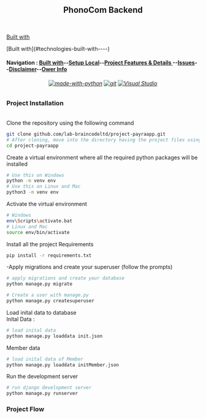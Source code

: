 <h2 align="center"> PhonoCom Backend </h2><br>
<p align="center">

[Built with](#-project-installation-)

</p>
[Built with](#technologies-built-with----)


#### Navigation : [Built with](#technologies-built-with----)--[Setup Local](#how-to-setup-in-windowsmaclinux)--[Project Features & Details ](#project-details--features-with-images)--[Issues](#issues--questions)--[Disclaimer](#disclaimer)--[Ower Info ](#repository-owner-info) 


<h6 align="Center">

[![made-with-python](https://img.shields.io/badge/Made%20with-Python-1f425f.svg)](https://www.python.org/)
 [![git](https://badgen.net/badge/icon/git?icon=git&label)](https://git-scm.com) [![Visual Studio](https://badgen.net/badge/icon/visualstudio?icon=visualstudio&label)](https://visualstudio.microsoft.com) 

</h6>

 <h3> Project Installation </h3>
 <br>
Clone the repository using the following command

```bash
git clone github.com/lab-braincodeltd/project-payraapp.git
# After cloning, move into the directory having the project files using the change directory command
cd project-payraapp
```
Create a virtual environment where all the required python packages will be installed

```bash
# Use this on Windows
python -m venv env
# Use this on Linux and Mac
python3 -m venv env
```
Activate the virtual environment

```bash
# Windows
env\Scripts\activate.bat
# Linux and Mac
source env/bin/activate
```
Install all the project Requirements
```bash
pip install -r requirements.txt
```
-Apply migrations and create your superuser (follow the prompts)
```bash
# apply migrations and create your database
python manage.py migrate

# Create a user with manage.py
python manage.py createsuperuser
```
Load inital data to database <br>
Inital Data : 
```bash
# load inital data
python manage.py loaddata init.json
```
Member data
```bash
# load inital data of Member
python manage.py loaddata initMember.json
```
Run the development server

```bash
# run django development server
python manage.py runserver
```

<h3>Project Flow</h3>
